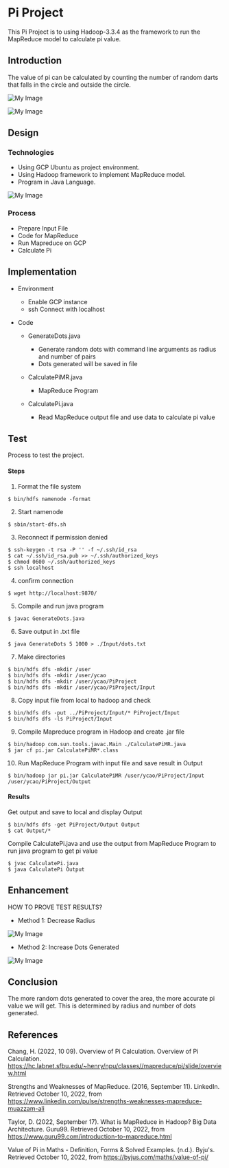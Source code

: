# Pi Project

This Pi Project is to using Hadoop-3.3.4 as the framework to run the MapReduce model to calculate pi value. 

## Introduction

The value of pi can be calculated by counting the number of random darts that  falls in the circle and outside the circle. 

![My Image](./image/pi.png)

![My Image](./image/pi2.png)


## Design

### Technologies

* Using GCP Ubuntu as project environment. 
* Using Hadoop framework to implement MapReduce model.
* Program in Java Language.

![My Image](./image/piMR.png)

### Process

* Prepare Input File
* Code for MapReduce
* Run Mapreduce on GCP
* Calculate Pi


## Implementation

* Environment
    * Enable GCP instance
    * ssh Connect with localhost
* Code

   * GenerateDots.java
      * Generate random dots with command line arguments as radius and number of pairs
      * Dots generated will be saved in file

   * CalculatePiMR.java
      * MapReduce Program

   * CalculatePi.java
      * Read MapReduce output file and use data to calculate pi value

## Test

Process to test the project.

#### Steps
1. Format the file system
```
$ bin/hdfs namenode -format
```
   
2. Start namenode
```
$ sbin/start-dfs.sh
```

3. Reconnect if permission denied
```
$ ssh-keygen -t rsa -P '' -f ~/.ssh/id_rsa
$ cat ~/.ssh/id_rsa.pub >> ~/.ssh/authorized_keys
$ chmod 0600 ~/.ssh/authorized_keys
$ ssh localhost
```

4. confirm connection
```
$ wget http://localhost:9870/
```

5. Compile and run java program
```
$ javac GenerateDots.java
```

6. Save output in .txt file
```
$ java GenerateDots 5 1000 > ./Input/dots.txt
```

7. Make directories
```
$ bin/hdfs dfs -mkdir /user
$ bin/hdfs dfs -mkdir /user/ycao
$ bin/hdfs dfs -mkdir /user/ycao/PiProject
$ bin/hdfs dfs -mkdir /user/ycao/PiProject/Input
```

8. Copy input file from local to hadoop and check
```
$ bin/hdfs dfs -put ../PiProject/Input/* PiProject/Input
$ bin/hdfs dfs -ls PiProject/Input
```

9. Compile Mapreduce program in Hadoop and create .jar file
```
$ bin/hadoop com.sun.tools.javac.Main ./CalculatePiMR.java
$ jar cf pi.jar CalculatePiMR*.class
```

10. Run MapReduce Program with input file and save result in Output
```
$ bin/hadoop jar pi.jar CalculatePiMR /user/ycao/PiProject/Input /user/ycao/PiProject/Output
```


#### Results
Get output and save to local and display Output
```
$ bin/hdfs dfs -get PiProject/Output Output
$ cat Output/*
```

Compile CalculatePi.java and use the output from MapReduce Program to run java program to get pi value
```
$ jvac CalculatePi.java
$ java CalculatePi Output
```



## Enhancement

HOW TO PROVE TEST RESULTS?

* Method 1: Decrease Radius  

![My Image](./image/decreaseR.png)

* Method 2: Increase Dots Generated

![My Image](./image/increaseNum.png)



## Conclusion
The more random dots generated to cover the area, the more accurate pi value we will get. This is determined by radius and number of dots generated.


## References

Chang, H. (2022, 10 09). Overview of Pi Calculation. Overview of Pi Calculation. https://hc.labnet.sfbu.edu/~henry/npu/classes//mapreduce/pi/slide/overview.html   

Strengths and Weaknesses of MapReduce. (2016, September 11). LinkedIn. Retrieved October 10, 2022, from https://www.linkedin.com/pulse/strengths-weaknesses-mapreduce-muazzam-ali 

Taylor, D. (2022, September 17). What is MapReduce in Hadoop? Big Data Architecture. Guru99. Retrieved October 10, 2022, from https://www.guru99.com/introduction-to-mapreduce.html 

Value of Pi in Maths - Definition, Forms & Solved Examples. (n.d.). Byju's. Retrieved October 10, 2022, from https://byjus.com/maths/value-of-pi/  






